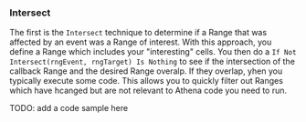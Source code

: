 ### Intersect

The first is the `Intersect` technique to determine if a Range that was affected by an event was a Range of interest. With this approach, you define a Range which includes your "interesting" cells. You then do a `If Not Intersect(rngEvent, rngTarget) Is Nothing` to see if the intersection of the callback Range and the desired Range overalp. If they overlap, yhen you typically execute some code. This allows you to quickly filter out Ranges which have hcanged but are not relevant to Athena code you need to run.

TODO: add a code sample here
